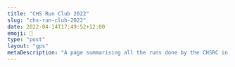 ```yaml
---
title: "CHS Run Club 2022"
slug: "chs-run-club-2022"
date: 2022-04-14T17:49:52+12:00
emoji: 🏃
type: "post"
layout: "gps"
metaDescription: "A page summarising all the runs done by the CHSRC in 2022!"
---
```


